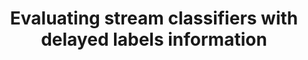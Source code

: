 ---
layout: publication
authors: 'V. Souza, T. Pinho, and G. Batista'
title: 'Evaluating stream classifiers with delayed labels information'
year: '2018'
conference: 'Brazilian Conference on Intelligent Systems'
---